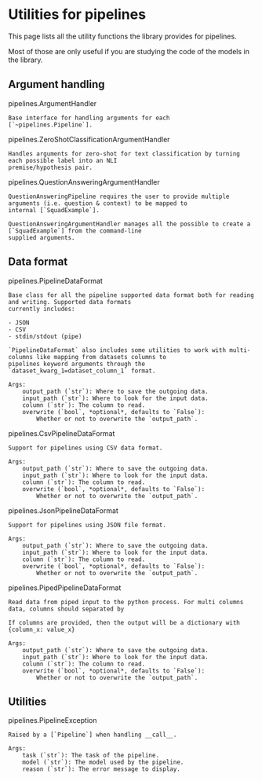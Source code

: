 <!--Copyright 2020 The HuggingFace Team. All rights reserved.

Licensed under the Apache License, Version 2.0 (the "License"); you may not use this file except in compliance with
the License. You may obtain a copy of the License at

http://www.apache.org/licenses/LICENSE-2.0

Unless required by applicable law or agreed to in writing, software distributed under the License is distributed on
an "AS IS" BASIS, WITHOUT WARRANTIES OR CONDITIONS OF ANY KIND, either express or implied. See the License for the
specific language governing permissions and limitations under the License.

⚠️ Note that this file is in Markdown but contain specific syntax for our doc-builder (similar to MDX) that may not be
rendered properly in your Markdown viewer.

-->

# Utilities for pipelines

This page lists all the utility functions the library provides for pipelines.

Most of those are only useful if you are studying the code of the models in the library.


## Argument handling

pipelines.ArgumentHandler

    Base interface for handling arguments for each [`~pipelines.Pipeline`].
    

pipelines.ZeroShotClassificationArgumentHandler

    Handles arguments for zero-shot for text classification by turning each possible label into an NLI
    premise/hypothesis pair.
    

pipelines.QuestionAnsweringArgumentHandler

    QuestionAnsweringPipeline requires the user to provide multiple arguments (i.e. question & context) to be mapped to
    internal [`SquadExample`].

    QuestionAnsweringArgumentHandler manages all the possible to create a [`SquadExample`] from the command-line
    supplied arguments.
    

## Data format

pipelines.PipelineDataFormat

    Base class for all the pipeline supported data format both for reading and writing. Supported data formats
    currently includes:

    - JSON
    - CSV
    - stdin/stdout (pipe)

    `PipelineDataFormat` also includes some utilities to work with multi-columns like mapping from datasets columns to
    pipelines keyword arguments through the `dataset_kwarg_1=dataset_column_1` format.

    Args:
        output_path (`str`): Where to save the outgoing data.
        input_path (`str`): Where to look for the input data.
        column (`str`): The column to read.
        overwrite (`bool`, *optional*, defaults to `False`):
            Whether or not to overwrite the `output_path`.
    

pipelines.CsvPipelineDataFormat

    Support for pipelines using CSV data format.

    Args:
        output_path (`str`): Where to save the outgoing data.
        input_path (`str`): Where to look for the input data.
        column (`str`): The column to read.
        overwrite (`bool`, *optional*, defaults to `False`):
            Whether or not to overwrite the `output_path`.
    

pipelines.JsonPipelineDataFormat

    Support for pipelines using JSON file format.

    Args:
        output_path (`str`): Where to save the outgoing data.
        input_path (`str`): Where to look for the input data.
        column (`str`): The column to read.
        overwrite (`bool`, *optional*, defaults to `False`):
            Whether or not to overwrite the `output_path`.
    

pipelines.PipedPipelineDataFormat

    Read data from piped input to the python process. For multi columns data, columns should separated by 	

    If columns are provided, then the output will be a dictionary with {column_x: value_x}

    Args:
        output_path (`str`): Where to save the outgoing data.
        input_path (`str`): Where to look for the input data.
        column (`str`): The column to read.
        overwrite (`bool`, *optional*, defaults to `False`):
            Whether or not to overwrite the `output_path`.
    

## Utilities

pipelines.PipelineException

    Raised by a [`Pipeline`] when handling __call__.

    Args:
        task (`str`): The task of the pipeline.
        model (`str`): The model used by the pipeline.
        reason (`str`): The error message to display.
    
